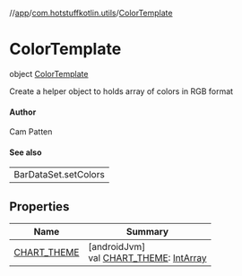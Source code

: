 //[app](../../../index.md)/[com.hotstuffkotlin.utils](../index.md)/[ColorTemplate](index.md)

# ColorTemplate

object [ColorTemplate](index.md)

Create a helper object to holds array of colors in RGB format

#### Author

Cam Patten

#### See also

| |
|---|
| BarDataSet.setColors |

## Properties

| Name | Summary |
|---|---|
| [CHART_THEME](-c-h-a-r-t_-t-h-e-m-e.md) | [androidJvm]<br>val [CHART_THEME](-c-h-a-r-t_-t-h-e-m-e.md): [IntArray](https://kotlinlang.org/api/latest/jvm/stdlib/kotlin/-int-array/index.html) |
